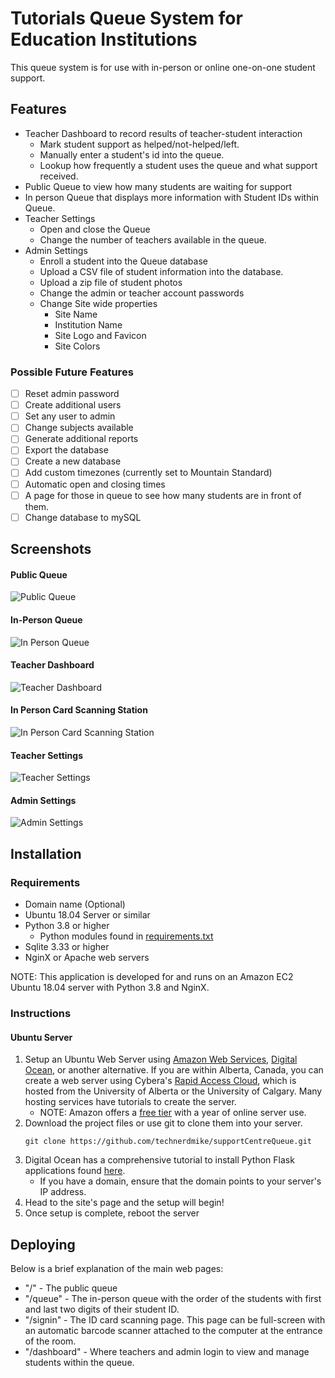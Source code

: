 # Tutorials Queue System for Education Institutions
This queue system is for use with in-person or online one-on-one student support. 
## Features
* Teacher Dashboard to record results of teacher-student interaction
    * Mark student support as helped/not-helped/left.
    * Manually enter a student's id into the queue. 
    * Lookup how frequently a student uses the queue and what support received. 
* Public Queue to view how many students are waiting for support
* In person Queue that displays more information with Student IDs within Queue. 
* Teacher Settings
    * Open and close the Queue
    * Change the number of teachers available in the queue. 
* Admin Settings
    * Enroll a student into the Queue database
    * Upload a CSV file of student information into the database. 
    * Upload a zip file of student photos
    * Change the admin or teacher account passwords
    * Change Site wide properties
        * Site Name
        * Institution Name
        * Site Logo and Favicon
        * Site Colors
### Possible Future Features
* [ ] Reset admin password
* [ ] Create additional users
* [ ] Set any user to admin
* [ ] Change subjects available
* [ ] Generate additional reports
* [ ] Export the database
* [ ] Create a new database
* [ ] Add custom timezones (currently set to Mountain Standard)
* [ ] Automatic open and closing times
* [ ] A page for those in queue to see how many students are in front of them. 
* [ ] Change database to mySQL
## Screenshots
#### Public Queue
![Public Queue](screenshots/public.PNG)
#### In-Person Queue
![In Person Queue](screenshots/queue.PNG)
#### Teacher Dashboard
![Teacher Dashboard](screenshots/dashboard.PNG)
#### In Person Card Scanning Station
![In Person Card Scanning Station](screenshots/card-scanner.PNG)
#### Teacher Settings
![Teacher Settings](screenshots/teacher-settings.PNG)
#### Admin Settings
![Admin Settings](screenshots/admin-settings.PNG)

## Installation
### Requirements
* Domain name (Optional)
* Ubuntu 18.04 Server or similar
* Python 3.8 or higher
    * Python modules found in [requirements.txt](requirements.txt)
* Sqlite 3.33 or higher
* NginX or Apache web servers

NOTE: This application is developed for and runs on an Amazon EC2 Ubuntu 18.04 server with Python 3.8 and NginX.
### Instructions
#### Ubuntu Server
1. Setup an Ubuntu Web Server using [Amazon Web Services](https://aws.amazon.com/), [Digital Ocean](https://www.digitalocean.com/), or another alternative. If you are within Alberta, Canada, you can create a web server using Cybera's [Rapid Access Cloud](https://www.cybera.ca/services/rapid-access-cloud/), which is hosted from the University of Alberta or the University of Calgary. Many hosting services have tutorials to create the server. 
    * NOTE: Amazon offers a [free tier](https://aws.amazon.com/free/?all-free-tier.sort-by=item.additionalFields.SortRank&all-free-tier.sort-order=asc) with a year of online server use. 
2. Download the project files or use git to clone them into your server.
   ```
   git clone https://github.com/technerdmike/supportCentreQueue.git
   ```
3. Digital Ocean has a comprehensive tutorial to install Python Flask applications found [here](https://www.digitalocean.com/community/tutorials/how-to-serve-flask-applications-with-uswgi-and-nginx-on-ubuntu-18-04).
    * If you have a domain, ensure that the domain points to your server's IP address.
4. Head to the site's page and the setup will begin!
5. Once setup is complete, reboot the server
## Deploying
Below is a brief explanation of the main web pages:
* "/" - The public queue
* "/queue" - The in-person queue with the order of the students with first and last two digits of their student ID.
* "/signin" - The ID card scanning page. This page can be full-screen with an automatic barcode scanner attached to the computer at the entrance of the room. 
* "/dashboard" - Where teachers and admin login to view and manage students within the queue. 
